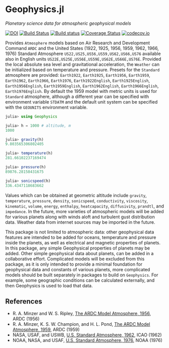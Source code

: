# Geophysics.jl

*Planetary science data for atmospheric geophysical models*



[![DOI](https://zenodo.org/badge/306497671.svg)](https://zenodo.org/badge/latestdoi/306497671)
[![Build Status](https://travis-ci.org/chakravala/Geophysics.jl.svg?branch=master)](https://travis-ci.org/chakravala/Geophysics.jl)
[![Build status](https://ci.appveyor.com/api/projects/status/dkbkhd26j463hnx7?svg=true)](https://ci.appveyor.com/project/chakravala/geophysics-jl)
[![Coverage Status](https://coveralls.io/repos/chakravala/Geophysics.jl/badge.svg?branch=master&service=github)](https://coveralls.io/github/chakravala/Geophysics.jl?branch=master)
[![codecov.io](https://codecov.io/github/chakravala/Geophysics.jl/coverage.svg?branch=master)](https://codecov.io/github/chakravala/Geophysics.jl?branch=master)

Provides `Atmosphere` models based on Air Research and Development Command `ARDC` and the United States (1922, 1925, 1956, 1959, 1962, 1966, 1976) Standard Atmosphere `US22,US25,US56,US59,US62,US66,US76` available also in English units `US22E,US25E,US56E,US59E,US62E,US66E,US76E`.
Provided the local absolute sea level and gravitational acceleration, the `Weather` can be initialized based on temperature and pressure.
Presets for the `Standard` atmosphere are provided: `Earth1922`, `Earth1925`, `Earth1956`, `Earth1959`, `Earth1962`, `Earth1966`, `Earth1976`, `Earth1922English`, `Earth1925English`, `Earth1956English`, `Earth1959English`, `Earth1962English`, `Earth1966English`, `Earth1976English`.
By default the 1959 model with metric units is used for `Standard` atmosphere, although a different year can be specified with environment variable `STDATM` and the default unit system can be specified with the `GEOUNITS` environment variable.

```julia
julia> using Geophysics

julia> h = 1000 # altitude, m
1000

julia> gravity(h)
9.803565306802405

julia> temperature(h)
281.66102237169474

julia> pressure(h)
89876.28158431675

julia> sonicspeed(h)
336.4347118683662
```

Values which can be obtained at geometric altitude include `gravity`, `temperature`, `pressure`, `density`, `sonicspeed`, `conductivity`, `viscosity`, `kinematic`, `volume`, `energy`, `enthalpy`, `heatcapacity`, `diffusivity`, `prandtl`, and `impedance`.
In the future, more varieties of atmospheric models will be added for various planets along with winds aloft and turbulent gust distribution data.
Weather data from internet sources may be imported in the future.

This package is not limited to atmospheric data: other geophysical data features are intended to be added for oceans, temperature and pressure inside the planets, as well as electrical and magnetic properties of planets.
In this package, any simple Geophysical properties of planets may be added.
Other simple geophysical data about planets, can be added in a collaborative effort.
Complicated models will be excluded from this package, as it is only intended to provide a minimal foundation for geophysical data and constants of various planets, more complicated models should be built separately in packages to build on `Geophysics`.
For example, some geographic conditions can be calculated externally, and then Geophysics is used to load that data.

## References
* R. A. Minzer and W. S. Ripley, [The ARDC Model Atmosphere, 1956](https://www.cia.gov/library/readingroom/docs/CIA-RDP81-01043R002600070006-6.pdf), ARDC (1956)
* R. A. Minzer, K. S. W. Champion, and H. L. Pond, [The ARDC Model Atmosphere, 1959](https://apps.dtic.mil/dtic/tr/fulltext/u2/229482.pdf), ARDC (1959)
* NASA, USAF, and USWB, [U.S. Standard Atmosphere, 1962](https://ntrs.nasa.gov/archive/nasa/casi.ntrs.nasa.gov/19630003300.pdf), ICAO (1962)
* NOAA, NASA, and USAF, [U.S. Standard Atmosphere, 1976](https://apps.dtic.mil/dtic/tr/fulltext/u2/a035728.pdf), NOAA (1976)
